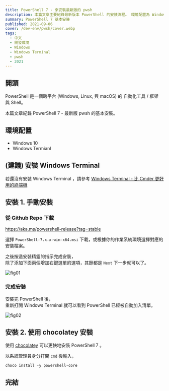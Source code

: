 ```yaml
---
title: PowerShell 7 - 來安裝最新版的 pwsh
description: 本篇文章主要紀錄最新版本 PowerShell 的安裝流程。 環境配置為 Windows 10 搭配 Windows Terminal 。  PowerShell 是一個跨平台 (Windows, Linux, 與 macOS) 的 自動化工具 / 框架 與 Shell。
summary: PowerShell 7 基本安裝
published: 2021-09-06
cover: /dev-env/pwsh/cover.webp
tags:
  - 中文
  - 開發環境
  - Windows
  - Windows Terminal
  - pwsh
  - 2021
---
```


## 開頭

PowerShell 是一個跨平台 (Windows, Linux, 與 macOS) 的 自動化工具 / 框架 與 Shell。

本篇文章紀錄 PowerShell 7 - 最新版 pwsh 的基本安裝。

## 環境配置

- Windows 10
- Windows Termianl

## (建議) 安裝 Windows Terminal

若還沒有安裝 Windows Terminal ，請參考 [Windows Terminal - 比 Cmder 更好用的終端機](/dev-env/windows-terminal)

## 安裝 1. 手動安裝

### 從 Github Repo 下載

https://aka.ms/powershell-release?tag=stable

選擇 `PowerShell-7.x.x-win-x64.msi` 下載，或根據你的作業系統環境選擇對應的安裝檔案。

之後按造安裝精靈的指示完成安裝，  
除了添加下面兩個增加右鍵選單的選項，其餘都是 `Next` 下一步就可以了。

![fig01](pwsh/fig01.avif)

### 完成安裝

安裝完 PowerShell 後，  
重新打開 Windows Terminal 就可以看到 PowerShell 已經被自動加入清單。

![fig02](pwsh/fig02.avif)

## 安裝 2. 使用 chocolatey 安裝

使用 [chocolatey](https://chocolatey.org/install) 可以更快地安裝 PowerShell 7 。

以系統管理員身分打開 `cmd` 後輸入，

```shell
choco install -y powershell-core
```

## 完結
